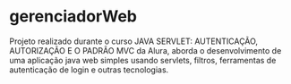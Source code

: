 # gerenciadorWeb

Projeto realizado durante o curso JAVA SERVLET: AUTENTICAÇÃO, AUTORIZAÇÃO E O PADRÃO MVC da Alura, 
aborda o desenvolvimento de uma aplicação java web simples usando servlets, filtros, ferramentas de autenticação de login e outras tecnologias.
